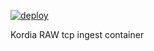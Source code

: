 [![deploy](https://github.com/Inrixia/MDASandbox-kube-kordia-raw/actions/workflows/deploytoAksCluster.yml/badge.svg)](https://github.com/Inrixia/MDASandbox-kube-kordia-raw/actions/workflows/deploytoAksCluster.yml)

Kordia RAW tcp ingest container